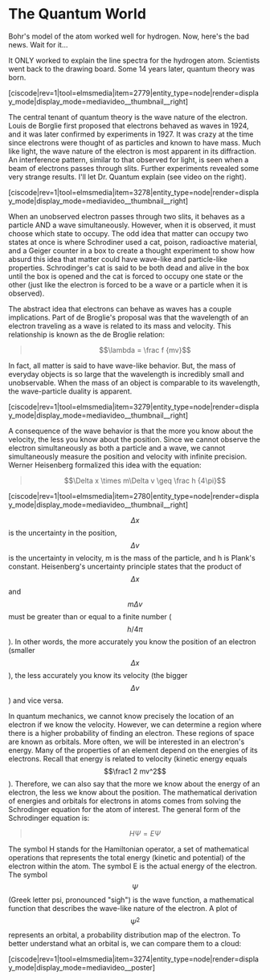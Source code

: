 <div style="float:right;margin:auto"><ebook-button title="Matter Waves" link="https://genchem.science.psu.edu/02-3-matter-waves"></ebook-button></div>


# The Quantum World

Bohr's model of the atom worked well for hydrogen.  Now, here's the bad news.  Wait for it...

It ONLY worked to explain the line spectra for the hydrogen atom.  Scientists went back to the drawing board.  Some 14 years later, quantum theory was born.

<media-video>[ciscode|rev=1|tool=elmsmedia|item=2779|entity_type=node|render=display_mode|display_mode=mediavideo__thumbnail__right]</media-video>

The central tenant of quantum theory is the wave nature of the electron.  Louis de Borglie first proposed that electrons behaved as waves in 1924, and it was later confirmed by experiments in 1927.  It was crazy at the time since electrons were thought of as particles and known to have mass.  Much like light, the wave nature of the electron is most apparent in its diffraction.  An interference pattern, similar to that observed for light, is seen when a beam of electrons passes through slits.  Further experiments revealed some very strange results.  I'll let Dr. Quantum explain (see video on the right).

<media-video>[ciscode|rev=1|tool=elmsmedia|item=3278|entity_type=node|render=display_mode|display_mode=mediavideo__thumbnail__right]</media-video>

When an unobserved electron passes through two slits, it behaves as a particle AND a wave simultaneously.  However, when it is observed, it must choose which state to occupy.  The odd idea that matter can occupy two states at once is where Schrodiner used a cat, poison, radioactive material, and a Geiger counter in a box to create a thought experiment to show how absurd this idea that matter could have wave-like and particle-like properties.  Schrodinger's cat is said to be both dead and alive in the box until the box is opened and the cat is forced to occupy one state or the other (just like the electron is forced to be a wave or a particle when it is observed).


The abstract idea that electrons can behave as waves has a couple implications.  Part of de Broglie's proposal was that the wavelength of an electron traveling as a wave is related to its mass and velocity.  This relationship is known as the de Broglie relation:

> $$\lambda = \frac f {mv}$$

In fact, all matter is said to have wave-like behavior.  But, the mass of everyday objects is so large that the wavelength is incredibly small and unobservable.  When the mass of an object is comparable to its wavelength, the wave-particle duality is apparent.

<media-video>[ciscode|rev=1|tool=elmsmedia|item=3279|entity_type=node|render=display_mode|display_mode=mediavideo__thumbnail__right]</media-video>

A consequence of the wave behavior is that the more you know about the velocity, the less you know about the position.  Since we cannot observe the electron simultaneously as both a particle and a wave, we cannot simultaneously measure the position and velocity with infinite precision.  Werner Heisenberg formalized this idea with the equation:

> $$\Delta x \times m\Delta v \geq \frac h {4\pi}$$ 

<media-video>[ciscode|rev=1|tool=elmsmedia|item=2780|entity_type=node|render=display_mode|display_mode=mediavideo__thumbnail__right]</media-video>

$$\Delta x$$ is the uncertainty in the position, $$\Delta v$$ is the uncertainty in velocity, m is the mass of the particle, and h is Plank's constant.  Heisenberg's uncertainty principle states that the product of $$\Delta x$$ and $$m \Delta v$$ must be greater than or equal to a finite number ($$h/4 \pi$$).  In other words, the more accurately you know the position of an electron (smaller $$\Delta x$$), the less accurately you know its velocity (the bigger $$\Delta v$$) and vice versa.


In quantum mechanics, we cannot know precisely the location of an electron if we know the velocity.  However, we can determine a region where there is a higher probability of finding an electron.  These regions of space are known as orbitals.  More often, we will be interested in an electron's energy.  Many of the properties of an element depend on the energies of its electrons.  Recall that energy is related to velocity (kinetic energy equals $$\frac1 2 mv^2$$).  Therefore, we can also say that the more we know about the energy of an electron, the less we know about the position. The mathematical derivation of energies and orbitals for electrons in atoms comes from solving the Schrodinger equation for the atom of interest.  The general form of the Schrodinger equation is:

> $$H\Psi = E\Psi$$

The symbol H stands for the Hamiltonian operator, a set of mathematical operations that represents the total energy (kinetic and potential) of the electron within the atom.  The symbol E is the actual energy of the electron.  The symbol $$\Psi$$ (Greek letter psi, pronounced "sigh") is the wave function, a mathematical function that describes the wave-like nature of the electron.  A plot of $$\Psi^2$$ represents an orbital, a probability distribution map of the electron.  To better understand what an orbital is, we can compare them to a cloud:

<media-video>[ciscode|rev=1|tool=elmsmedia|item=3274|entity_type=node|render=display_mode|display_mode=mediavideo__poster]</media-video>


 

